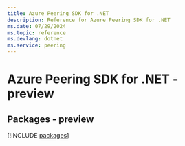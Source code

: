```yaml
---
title: Azure Peering SDK for .NET
description: Reference for Azure Peering SDK for .NET
ms.date: 07/29/2024
ms.topic: reference
ms.devlang: dotnet
ms.service: peering
---
```

# Azure Peering SDK for .NET - preview
## Packages - preview
[!INCLUDE [packages](peering-index.md)]